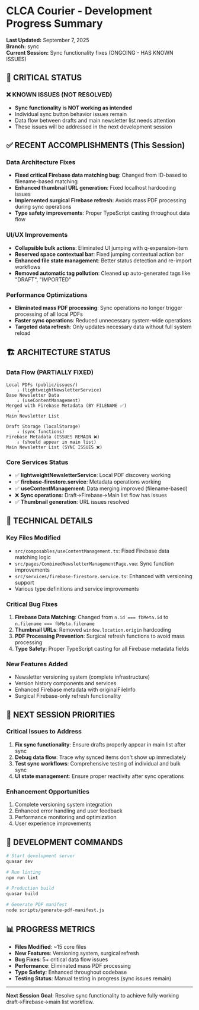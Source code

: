 # CLCA Courier - Development Progress Summary

**Last Updated:** September 7, 2025  
**Branch:** sync  
**Current Session:** Sync functionality fixes (ONGOING - HAS KNOWN ISSUES)

## 🚨 CRITICAL STATUS

### ❌ KNOWN ISSUES (NOT RESOLVED)

- **Sync functionality is NOT working as intended**
- Individual sync button behavior issues remain
- Data flow between drafts and main newsletter list needs attention
- These issues will be addressed in the next development session

## ✅ RECENT ACCOMPLISHMENTS (This Session)

### Data Architecture Fixes

- **Fixed critical Firebase data matching bug**: Changed from ID-based to filename-based matching
- **Enhanced thumbnail URL generation**: Fixed localhost hardcoding issues
- **Implemented surgical Firebase refresh**: Avoids mass PDF processing during sync operations
- **Type safety improvements**: Proper TypeScript casting throughout data flow

### UI/UX Improvements

- **Collapsible bulk actions**: Eliminated UI jumping with q-expansion-item
- **Reserved space contextual bar**: Fixed jumping contextual action bar
- **Enhanced file state management**: Better status detection and re-import workflows
- **Removed automatic tag pollution**: Cleaned up auto-generated tags like "DRAFT", "IMPORTED"

### Performance Optimizations

- **Eliminated mass PDF processing**: Sync operations no longer trigger processing of all local PDFs
- **Faster sync operations**: Reduced unnecessary system-wide operations
- **Targeted data refresh**: Only updates necessary data without full system reload

## 🏗️ ARCHITECTURE STATUS

### Data Flow (PARTIALLY FIXED)

```
Local PDFs (public/issues/)
    ↓ (lightweightNewsletterService)
Base Newsletter Data
    ↓ (useContentManagement)
Merged with Firebase Metadata (BY FILENAME ✅)
    ↓
Main Newsletter List

Draft Storage (localStorage)
    ↓ (sync functions)
Firebase Metadata (ISSUES REMAIN ❌)
    ↓ (should appear in main list)
Main Newsletter List (SYNC ISSUES ❌)
```

### Core Services Status

- ✅ **lightweightNewsletterService**: Local PDF discovery working
- ✅ **firebase-firestore.service**: Metadata operations working
- ✅ **useContentManagement**: Data merging improved (filename-based)
- ❌ **Sync operations**: Draft→Firebase→Main list flow has issues
- ✅ **Thumbnail generation**: URL issues resolved

## 📝 TECHNICAL DETAILS

### Key Files Modified

- `src/composables/useContentManagement.ts`: Fixed Firebase data matching logic
- `src/pages/CombinedNewsletterManagementPage.vue`: Sync function improvements
- `src/services/firebase-firestore.service.ts`: Enhanced with versioning support
- Various type definitions and service improvements

### Critical Bug Fixes

1. **Firebase Data Matching**: Changed from `n.id === fbMeta.id` to `n.filename === fbMeta.filename`
2. **Thumbnail URLs**: Removed `window.location.origin` hardcoding
3. **PDF Processing Prevention**: Surgical refresh functions to avoid mass processing
4. **Type Safety**: Proper TypeScript casting for all Firebase metadata fields

### New Features Added

- Newsletter versioning system (complete infrastructure)
- Version history components and services
- Enhanced Firebase metadata with originalFileInfo
- Surgical Firebase-only refresh functionality

## 🎯 NEXT SESSION PRIORITIES

### Critical Issues to Address

1. **Fix sync functionality**: Ensure drafts properly appear in main list after sync
2. **Debug data flow**: Trace why synced items don't show up immediately
3. **Test sync workflows**: Comprehensive testing of individual and bulk sync
4. **UI state management**: Ensure proper reactivity after sync operations

### Enhancement Opportunities

1. Complete versioning system integration
2. Enhanced error handling and user feedback
3. Performance monitoring and optimization
4. User experience improvements

## 🔧 DEVELOPMENT COMMANDS

```bash
# Start development server
quasar dev

# Run linting
npm run lint

# Production build
quasar build

# Generate PDF manifest
node scripts/generate-pdf-manifest.js
```

## 📊 PROGRESS METRICS

- **Files Modified**: ~15 core files
- **New Features**: Versioning system, surgical refresh
- **Bug Fixes**: 5+ critical data flow issues
- **Performance**: Eliminated mass PDF processing
- **Type Safety**: Enhanced throughout codebase
- **Testing Status**: Manual testing in progress (sync issues remain)

---

**Next Session Goal**: Resolve sync functionality to achieve fully working draft→Firebase→main list workflow.
